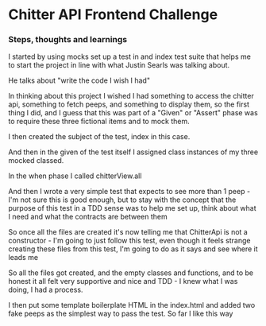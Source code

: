 # Chitter API Frontend Challenge

### Steps, thoughts and learnings

I started by using mocks set up a test in and index test suite that helps me to start the project in line with what Justin Searls was talking about. <br>

He talks about "write the code I wish I had" <br>

In thinking about this project I wished I had something to access the chitter api, something to fetch peeps, and something to display them, so the first thing I did, and I guess that this was part of a "Given" or "Assert" phase was to require these three fictional items and to mock them. <br>

I then created the subject of the test, index in this case. <br>

And then in the given of the test itself I assigned class instances of my three mocked classed. <br>

In the when phase I called chitterView.all <br>

And then I wrote a very simple test that expects to see more than 1 peep - I'm not sure this is good enough, but to stay with the concept that the purpose of this test in a TDD sense was to help me set up, think about what I need and what the contracts are between them<br>

So once all the files are created it's now telling me that ChitterApi is not a constructor - I'm going to just follow this test, even though it feels strange creating these files from this test, I'm going to do as it says and see where it leads me <br>

So all the files got created, and the empty classes and functions, and to be honest it all felt very supportive and nice and TDD - I knew what I was doing, I had a process. <br>

I then put some template boilerplate HTML in the index.html and added two fake peeps as the simplest way to pass the test. So far I like this way <br>